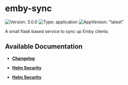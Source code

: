 # emby-sync

![Version: 3.0.0](https://img.shields.io/badge/Version-3.0.0-informational?style=flat-square) ![Type: application](https://img.shields.io/badge/Type-application-informational?style=flat-square) ![AppVersion: "latest"](https://img.shields.io/badge/AppVersion-"latest"-informational?style=flat-square)

A small flask based service to sync up Emby clients

## Available Documentation

- [**Changelog**](CHANGELOG)

- [**Helm Security**](container-security)

- [**Helm Security**](helm-security)

